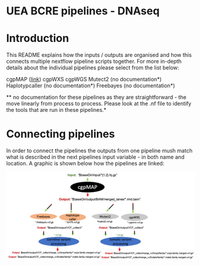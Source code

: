 # UEA BCRE pipelines - DNAseq

# Introduction

This README explains how the inputs / outputs are organised and how this connects multiple nextflow pipeline scripts together. For more in-depth details about the individual pipelines please select from the list below:

cgpMAP ([link](Exome/cgpmap/README.md))
cgpWXS
cgpWGS
Mutect2 (no documentation*)
Haplotypcaller (no documentation*)
Freebayes (no documentation*)

** no documentation for these pipelines as they are straightforward - the move linearly from process to process. Please look at the .nf file to identify the tools that are run in these pipelines.*

# Connecting pipelines

In order to connect the pipelines the outputs from one pipeline mush match what is described in the next pipelines input variable - in both name and location. A graphic is shown below how the pipelines are linked:


![figure-1](../misc/DNAseq_summary.png)
